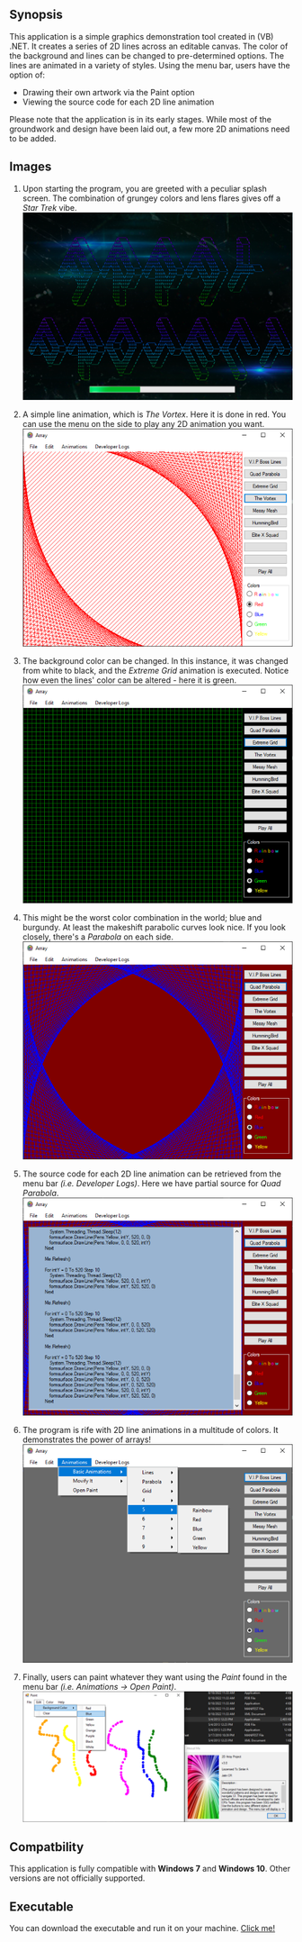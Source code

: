 ## Synopsis
This application is a simple graphics demonstration tool created in (VB) .NET.
It creates a series of 2D lines across an editable canvas. The color of the
background and lines can be changed to pre-determined options. The lines are
animated in a variety of styles. Using the menu bar, users have the option of:

* Drawing their own artwork via the Paint option
* Viewing the source code for each 2D line animation

Please note that the application is in its early stages. While most of the
groundwork and design have been laid out, a few more 2D animations need to
be added.

## Images
1. Upon starting the program, you are greeted with a peculiar splash screen.
   The combination of grungey colors and lens flares gives off a *Star Trek*
   vibe. \
![Startup](img-graphics/Graphics-1.png)

2. A simple line animation, which is *The Vortex*. Here it is done in red.
   You can use the menu on the side to play any 2D animation you want. \
![First](img-graphics/Graphics-2.PNG)

3. The background color can be changed. In this instance, it was changed from
   white to black, and the *Extreme Grid* animation is executed. Notice how
   even the lines' color can be altered - here it is green. \
![Grid](img-graphics/Graphics-3.PNG)

4. This might be the worst color combination in the world; blue and burgundy.
   At least the makeshift parabolic curves look nice. If you look closely,
   there's a *Parabola* on each side. \
![Parabola](img-graphics/Graphics-4.PNG)

5. The source code for each 2D line animation can be retrieved from the menu
   bar *(i.e. Developer Logs)*. Here we have partial source for *Quad
   Parabola*. \
![Source](img-graphics/Graphics-5.PNG)

6. The program is rife with 2D line animations in a multitude of colors. It
   demonstrates the power of arrays! \
![Options](img-graphics/Graphics-6.PNG)

7. Finally, users can paint whatever they want using the *Paint* found in
   the menu bar *(i.e. Animations -> Open Paint)*. \
![Paint](img-graphics/Graphics-7.PNG)

## Compatbility

This application is fully compatible with **Windows 7** and **Windows 10**.
Other versions are not officially supported.

## Executable

You can download the executable and run it on your machine.
[Click me!](https://github.com/chowdhaj/Programming/blob/main/Visual%20Basic/2D%20Graphics/2D%20Array/bin/Debug/2D%20ArRaYy.exe)
